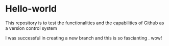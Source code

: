 # Hello-world
This repository is to test the functionalities and the capabilities of Github as a version control system

I was successful in creating a new branch and this is so fascianting . wow!
